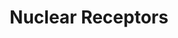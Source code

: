 ---
annotations:
- id: PW:0000716
  parent: signaling pathway
  type: Pathway Ontology
  value: transcription factor mediated signaling pathway
authors:
- E.Tuninsky
- MaintBot
- Khanspers
- AlexanderPico
- Ddigles
- Mkutmon
citedin:
- link: PMC5075206
  title: Hepatic transcriptome implications for palm fruit juice deterrence of type
    2 diabetes mellitus in young male Nile rats (2016)
- link: 10.1016/j.forsciint.2016.06.027
  title: Simultaneous time course analysis of multiple markers based on DNA microarray
    in incised wound in skeletal muscle for wound aging (2016)
communities: []
description: 'Nuclear receptors are a class of proteins found within the interior
  of cells that are responsible for sensing the presence of steroid and thyroid hormones
  and certain other molecules. In response, these receptors work in concert with other
  proteins to regulate the expression of specific genes thereby controlling the development,
  homeostasis, and metabolism of the organism. Nuclear receptors have the ability
  to directly bind to DNA and regulate the expression of adjacent genes, hence these
  receptors are classified as transcription factors. The regulation of gene expression
  by nuclear receptors only happens when a liganda molecule which affects the receptor''s
  behavioris present. More specifically, ligand binding to a nuclear receptor results
  in a conformational change in the receptor which in turn activates the receptor
  resulting in up-regulation of gene expression. A unique property of nuclear receptors
  which differentiate them from other classes of receptors is their ability to directly
  interact with and control the expression of genomic DNA. Consequently nuclear receptors
  play key roles in both embryonic development and adult homeostasis. Source: [Wikipedia](https://en.wikipedia.org/wiki/Nuclear_receptor)'
last-edited: 2025-02-27
ndex: null
organisms:
- Mus musculus
redirect_from:
- /index.php/Pathway:WP509
- /instance/WP509
- /instance/WP509_r137011
revision: r137011
schema-jsonld:
- '@context': https://schema.org/
  '@id': https://wikipathways.github.io/pathways/WP509.html
  '@type': Dataset
  creator:
    '@type': Organization
    name: WikiPathways
  description: 'Nuclear receptors are a class of proteins found within the interior
    of cells that are responsible for sensing the presence of steroid and thyroid
    hormones and certain other molecules. In response, these receptors work in concert
    with other proteins to regulate the expression of specific genes thereby controlling
    the development, homeostasis, and metabolism of the organism. Nuclear receptors
    have the ability to directly bind to DNA and regulate the expression of adjacent
    genes, hence these receptors are classified as transcription factors. The regulation
    of gene expression by nuclear receptors only happens when a liganda molecule which
    affects the receptor''s behavioris present. More specifically, ligand binding
    to a nuclear receptor results in a conformational change in the receptor which
    in turn activates the receptor resulting in up-regulation of gene expression.
    A unique property of nuclear receptors which differentiate them from other classes
    of receptors is their ability to directly interact with and control the expression
    of genomic DNA. Consequently nuclear receptors play key roles in both embryonic
    development and adult homeostasis. Source: [Wikipedia](https://en.wikipedia.org/wiki/Nuclear_receptor)'
  keywords:
  - Ar
  - Esr1
  - Esr2
  - Esrra
  - Esrrb
  - Hnf4a
  - Nr0b1
  - Nr1d2
  - Nr1h2
  - Nr1h3
  - Nr1i2
  - Nr1i3
  - Nr2c2
  - Nr2e1
  - Nr2f1
  - Nr2f2
  - Nr2f6
  - Nr3c1
  - Nr4a1
  - Nr4a2
  - Nr5a1
  - Nr5a2
  - Pgr
  - Ppara
  - Ppard
  - Pparg
  - Rara
  - Rarb
  - Rarg
  - Ror1
  - Rora
  - Rorc
  - Rxra
  - Rxrb
  - Rxrg
  - Thra
  - Thrb
  - Vdr
  license: CC0
  name: Nuclear Receptors
seo: CreativeWork
title: Nuclear Receptors
wpid: WP509
---